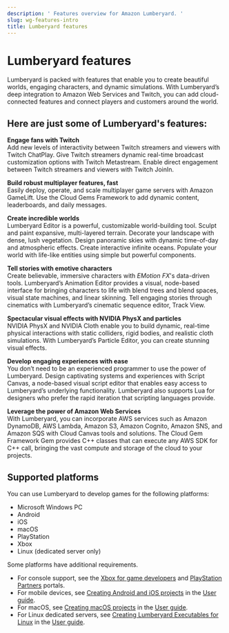 ```yaml
---
description: ' Features overview for Amazon Lumberyard. '
slug: wg-features-intro
title: Lumberyard features
---
```

# Lumberyard features<a name="wg-features-intro"></a>

Lumberyard is packed with features that enable you to create beautiful worlds, engaging characters, and dynamic simulations\. With Lumberyard’s deep integration to Amazon Web Services and Twitch, you can add cloud\-connected features and connect players and customers around the world\.

## Here are just some of Lumberyard's features:<a name="features"></a>

**Engage fans with Twitch**  
Add new levels of interactivity between Twitch streamers and viewers with Twitch ChatPlay\. Give Twitch streamers dynamic real\-time broadcast customization options with Twitch Metastream\. Enable direct engagement between Twitch streamers and viewers with Twitch JoinIn\.

**Build robust multiplayer features, fast**  
Easily deploy, operate, and scale multiplayer game servers with Amazon GameLift\. Use the Cloud Gems Framework to add dynamic content, leaderboards, and daily messages\.

**Create incredible worlds**  
Lumberyard Editor is a powerful, customizable world\-building tool\. Sculpt and paint expansive, multi\-layered terrain\. Decorate your landscape with dense, lush vegetation\. Design panoramic skies with dynamic time\-of\-day and atmospheric effects\. Create interactive infinite oceans\. Populate your world with life\-like entities using simple but powerful components\.

**Tell stories with emotive characters**  
Create believable, immersive characters with *EMotion FX*'s data\-driven tools\. Lumberyard’s Animation Editor provides a visual, node\-based interface for bringing characters to life with blend trees and blend spaces, visual state machines, and linear skinning\. Tell engaging stories through cinematics with Lumberyard’s cinematic sequence editor, Track View\.

**Spectacular visual effects with NVIDIA PhysX and particles**  
NVIDIA PhysX and NVIDIA Cloth enable you to build dynamic, real\-time physical interactions with static colliders, rigid bodies, and realistic cloth simulations\. With Lumberyard’s Particle Editor, you can create stunning visual effects\.

**Develop engaging experiences with ease**  
You don’t need to be an experienced programmer to use the power of Lumberyard\. Design captivating systems and experiences with Script Canvas, a node\-based visual script editor that enables easy access to Lumberyard’s underlying functionality\. Lumberyard also supports Lua for designers who prefer the rapid iteration that scripting languages provide\.

**Leverage the power of Amazon Web Services**  
With Lumberyard, you can incorporate AWS services such as Amazon DynamoDB, AWS Lambda, Amazon S3, Amazon Cognito, Amazon SNS, and Amazon SQS with Cloud Canvas tools and solutions\. The Cloud Gem Framework Gem provides C\+\+ classes that can execute any AWS SDK for C\+\+ call, bringing the vast compute and storage of the cloud to your projects\.

## Supported platforms<a name="supported-platforms"></a>

You can use Lumberyard to develop games for the following platforms:
+ Microsoft Windows PC
+ Android
+ iOS
+ macOS
+ Play​Station
+ X​box
+ Linux \(dedicated server only\)

Some platforms have additional requirements\.
+ For console support, see the [X​box for game developers](http://www.xbox.com/en-US/developers) and [Play​Station Partners](https://www.playstation.com/en-us/develop/) portals\.
+ For mobile devices, see [Creating Android and iOS projects](https://docs.aws.amazon.com/lumberyard/latest/userguide/mobile-support-intro.html) in the [User guide](https://docs.aws.amazon.com/lumberyard/latest/userguide)\.
+ For macOS, see [Creating macOS projects](https://docs.aws.amazon.com/lumberyard/latest/userguide/osx-intro.html) in the [User guide](https://docs.aws.amazon.com/lumberyard/latest/userguide)\.
+ For Linux dedicated servers, see [Creating Lumberyard Executables for Linux](https://docs.aws.amazon.com/lumberyard/latest/userguide/linux-intro.html) in the [User guide](https://docs.aws.amazon.com/lumberyard/latest/userguide)\.